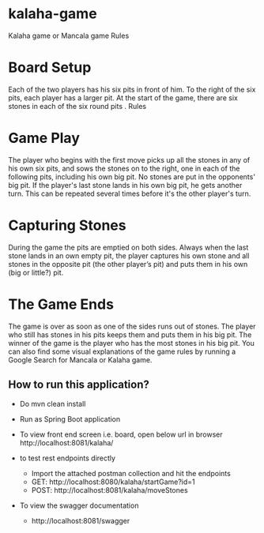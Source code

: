 # kalaha-game
Kalaha game or Mancala game Rules

# Board Setup
Each of the two players has his six pits in front of him. To the right of the six pits, each player has a larger pit. At the start of the game, there are six stones in each of the six round pits .
Rules
# Game Play
The player who begins with the first move picks up all the stones in any of his own six pits, and sows the stones on to the right, one in each of the following pits, including his own big pit. No stones are put in the opponents' big pit. If the player's last stone lands in his own big pit, he gets another turn. This can be repeated several times before it's the other player's turn.
# Capturing Stones
During the game the pits are emptied on both sides. Always when the last stone lands in an own empty pit, the player captures his own stone and all stones in the opposite pit (the other player’s pit) and puts them in his own (big or little?) pit.
# The Game Ends
The game is over as soon as one of the sides runs out of stones. The player who still has stones in his pits keeps them and puts them in his big pit. The winner of the game is the player who has the most stones in his big pit.
You can also find some visual explanations of the game rules by running a Google Search for Mancala or Kalaha game.


## How to run this application?
- Do mvn clean install
- Run as Spring Boot application

- To view front end screen i.e. board, open below url in browser
http://localhost:8081/kalaha/
- to test rest endpoints directly
  - Import the attached postman collection and hit the endpoints
  - GET: http://localhost:8080/kalaha/startGame?id=1
  - POST: http://localhost:8081/kalaha/moveStones
- To view the swagger documentation
  - http://localhost:8081/swagger